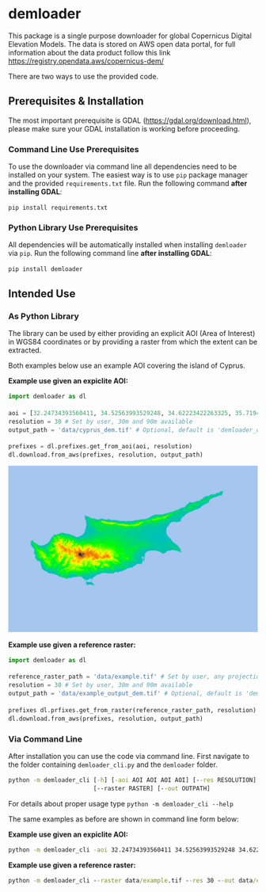 # demloader

This package is a single purpose downloader for global Copernicus Digital Elevation Models.
The data is stored on AWS open data portal, for full information about the data product follow this link https://registry.opendata.aws/copernicus-dem/

There are two ways to use the provided code. 

## Prerequisites & Installation

The most important prerequisite is GDAL (https://gdal.org/download.html), please make sure your GDAL installation is working before proceeding.

### Command Line Use Prerequisites

To use the downloader via command line all dependencies need to be installed on your system. The easiest way is to use `pip` package manager and the provided `requirements.txt` file. Run the following command **after installing GDAL**:

`pip install requirements.txt`

### Python Library Use Prerequisites

All dependencies will be automatically installed when installing `demloader` via `pip`. Run the following command line **after installing GDAL**:

`pip install demloader`

## Intended Use

### As Python Library

The library can be used by either providing an explicit AOI (Area of Interest) in WGS84 coordinates or by providing a raster from which the extent can be extracted.

Both examples below use an example AOI covering the island of Cyprus.

**Example use given an expiclite AOI:**

```Python
import demloader as dl

aoi = [32.24734393560411, 34.52563993529248, 34.62223422263325, 35.719472334824665] # Set by user, can be taken from Google Maps
resolution = 30 # Set by user, 30m and 90m available
output_path = 'data/cyprus_dem.tif' # Optional, default is 'demloader_dem.tif'

prefixes = dl.prefixes.get_from_aoi(aoi, resolution)
dl.download.from_aws(prefixes, resolution, output_path)
```

![Resulting data from running the code above. Visualization done in QGIS.](images\cyprus_example_240dpi.png)


**Example use given a reference raster:**

```Python
import demloader as dl

reference_raster_path = 'data/example.tif' # Set by user, any projection works
resolution = 30 # Set by user, 30m and 90m available
output_path = 'data/example_output_dem.tif' # Optional, default is 'demloader_dem.tif'

prefixes dl.prfixes.get_from_raster(reference_raster_path, resolution)
dl.download.from_aws(prefixes, resolution, output_path)
```

### Via Command Line

After installation you can use the code via command line. First navigate to the folder containing `demloader_cli.py` and the `demloader` folder. 

```cmd
python -m demloader_cli [-h] [-aoi AOI AOI AOI AOI] [--res RESOLUTION]
                        [--raster RASTER] [--out OUTPATH]
```

For details about proper usage type `python -m demloader_cli --help`

The same examples as before are shown in command line form below:

**Example use given an expiclite AOI:**
```cmd
python -m demloader_cli -aoi 32.24734393560411 34.52563993529248 34.62223422263325 35.719472334824665 --res 30 --out data/cyprus.tif
```

**Example use given a reference raster:**

```cmd
python -m demloader_cli --raster data/example.tif --res 30 --out data/example_output_dem.tif
```